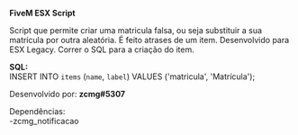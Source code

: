 **FiveM ESX Script**</br>

Script que permite criar uma matricula falsa, ou seja substituir a sua matrícula por outra aleatória. É feito atrases de um item. Desenvolvido para ESX Legacy.
Correr o SQL para a criação do item.

**SQL:**</br>
INSERT INTO `items` (`name`, `label`) VALUES ('matricula', 'Matrícula');

Desenvolvido por: **zcmg#5307**</br>

Dependências:</br>
-zcmg_notificacao